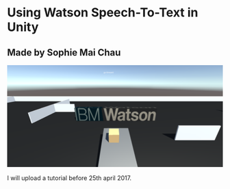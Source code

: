 # Using Watson Speech-To-Text in Unity
## Made by Sophie Mai Chau

![alt text](https://github.com/sophiemaichau/SpeechToText/blob/master/img.png)

I will upload a tutorial before 25th april 2017.